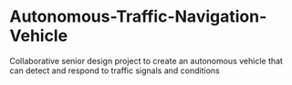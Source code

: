 # Autonomous-Traffic-Navigation-Vehicle
Collaborative senior design project to create an autonomous vehicle that can detect and respond to traffic signals and conditions
